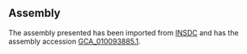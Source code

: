 
Assembly
--------

The assembly presented has been imported from 
[INSDC](http://www.insdc.org) and has the assembly accession
[GCA\_010093885.1](http://www.ebi.ac.uk/ena/data/view/GCA_010093885.1).

